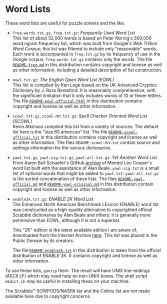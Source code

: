 # Word Lists

These word lists are useful for puzzle solvers and the like.

* `freq-words.txt.gz`, `freq.txt.gz`: *Frequently Used Word List*  
  This list of about 52,000 words is based on Peter Norvig's
  300,000 word ngram frequency list, which was built from
  Google's *Web Trillion Word Corpus*; this list was
  filtered to include only "reasonable" words. Each word is
  accompanied in `freq.txt.gz` by its frequency of use in
  the Google corpus; `freq-words.txt.gz` contains only the
  words. The file [`README-freq.md`](README-freq.md) in this
  distribution contains copyright and license as well as
  other information, including a detailed description of
  list construction.

* `eowl.txt.gz`: *The English Open Word List (EOWL)*  
  This list is compiled by Ken Loge based on the UK Advanced
  Cryptics Dictionary by J. Ross Beresford. It is reasonably
  comprehensive, with the significant limitation that it
  only includes words of 10 or fewer letters. The file
  [`README-eowl-official.html`](README-eow-official.html) in
  this distribution contains copyright and license as well
  as other information.

* `scowl.txt.gz`, `scowl-`*nn*`.txt.gz`: *Spell Checker Oriented Word List (SCOWL)*  
  Kevin Atkinson compiled this list from a variety of
  sources. The default list here is the "size 60 american"
  list.  The file
  [`README-scowl-official.txt`](README-scowl-official.txt)
  in this distribution contains copyright and license as
  well as other information. The files
  `README-scowl-`*nn*`.txt` contain source and settings
  information for the various dictionaries.

* `yawl.txt.gz`, `yawl-sig.txt.gz`, `yawl-all.txt.gz`: *Yet Another Word List*  
  From Aaron Bull Schaefer's GitHub
  [archive](https://github.com/elasticdog/yawl) of Mendel
  Leo Cooper's word list built with the assistance of Alan
  Beale. `yawl-sig.txt` is a small list of optional words
  that might be added to `yawl.txt`: `yawl-all.txt.gz` is
  the sorted concatenation of these lists.  The files
  [`README-yawl-official.md`](README-yawl-official.md) and
  [`README-yawl-original.md`](README-yawl-original.md) in
  this distribution contain copyright and license as well as
  other information.

* `enable2k.txt.gz`: *ENABLE 2K Word List*  
  The Enhanced North American Benchmark LExicon (ENABLE)
  word list was constructed as a high-quality alternative to
  copyrighted official Scrabble dictionaries by Alan Beale
  and others: it is generally more permissive than EOWL,
  although it is not a superset.
  
  This "2K" edition is the latest available edition I am
  aware of, downloaded from the Internet Archive
  [here](https://web.archive.org/web/20090122025747/http://personal.riverusers.com/~thegrendel/enable2k.zip).
  This list was placed in the Public Domain by its creators.

  The file [`README-enable2k.txt`](README-enable2k.txt) in this
  distribution is taken from the official distribution of
  ENABLE 2K. It contains copyright and license as well as
  other information.

To use these lists, `gunzip` them. The result will have UNIX
line-endings (ASCII LF) which may need help on non-UNIX
boxes. The shell script `mkdict.sh` may be useful in
installing these on your machine.

The Scrabble&trade; SOWPODS/NASPA list and the Collins list
are not made available here due to copyright concerns.
